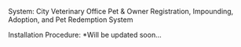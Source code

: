 System: City Veterinary Office Pet & Owner Registration, Impounding, Adoption, and Pet Redemption System

Installation Procedure:
*Will be updated soon...
